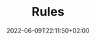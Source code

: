 ---
title: "Rules"
date: 2022-06-09T22:11:50+02:00
lastmod: 2022-06-09T22:11:50+02:00
description: ""
lead: ""
draft: true
images: []
weight: 999
toc: true
menu:
  docs:
    parent: ""
---